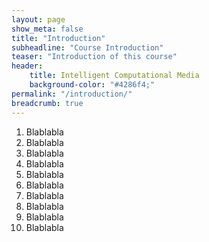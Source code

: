```yaml
---
layout: page
show_meta: false
title: "Introduction"
subheadline: "Course Introduction"
teaser: "Introduction of this course"
header:
    title: Intelligent Computational Media
    background-color: "#4286f4;"
permalink: "/introduction/"
breadcrumb: true
---
```

1. Blablabla
1. Blablabla
1. Blablabla
1. Blablabla
1. Blablabla
1. Blablabla
1. Blablabla
1. Blablabla
1. Blablabla
1. Blablabla
